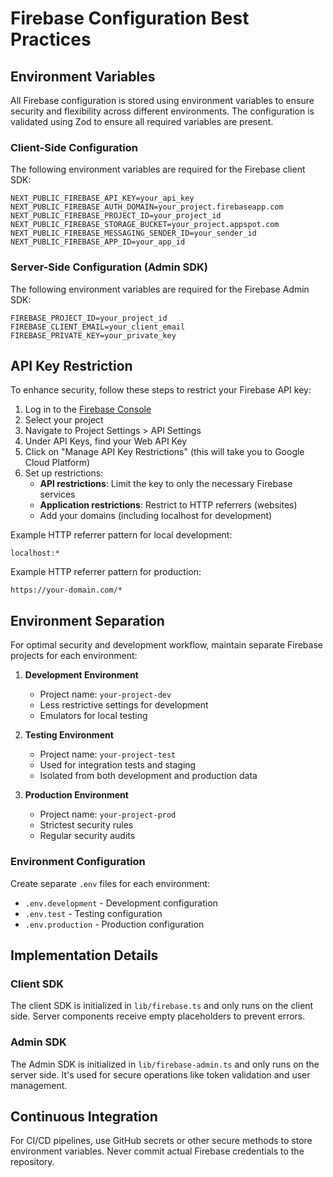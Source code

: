 # Firebase Configuration Best Practices

## Environment Variables

All Firebase configuration is stored using environment variables to ensure security and flexibility across different environments. The configuration is validated using Zod to ensure all required variables are present.

### Client-Side Configuration

The following environment variables are required for the Firebase client SDK:

```
NEXT_PUBLIC_FIREBASE_API_KEY=your_api_key
NEXT_PUBLIC_FIREBASE_AUTH_DOMAIN=your_project.firebaseapp.com
NEXT_PUBLIC_FIREBASE_PROJECT_ID=your_project_id
NEXT_PUBLIC_FIREBASE_STORAGE_BUCKET=your_project.appspot.com
NEXT_PUBLIC_FIREBASE_MESSAGING_SENDER_ID=your_sender_id
NEXT_PUBLIC_FIREBASE_APP_ID=your_app_id
```

### Server-Side Configuration (Admin SDK)

The following environment variables are required for the Firebase Admin SDK:

```
FIREBASE_PROJECT_ID=your_project_id
FIREBASE_CLIENT_EMAIL=your_client_email
FIREBASE_PRIVATE_KEY=your_private_key
```

## API Key Restriction

To enhance security, follow these steps to restrict your Firebase API key:

1. Log in to the [Firebase Console](https://console.firebase.google.com/)
2. Select your project
3. Navigate to Project Settings > API Settings
4. Under API Keys, find your Web API Key
5. Click on "Manage API Key Restrictions" (this will take you to Google Cloud Platform)
6. Set up restrictions:
   - **API restrictions**: Limit the key to only the necessary Firebase services
   - **Application restrictions**: Restrict to HTTP referrers (websites)
   - Add your domains (including localhost for development)

Example HTTP referrer pattern for local development:
```
localhost:*
```

Example HTTP referrer pattern for production:
```
https://your-domain.com/*
```

## Environment Separation

For optimal security and development workflow, maintain separate Firebase projects for each environment:

1. **Development Environment**
   - Project name: `your-project-dev`
   - Less restrictive settings for development
   - Emulators for local testing

2. **Testing Environment**
   - Project name: `your-project-test`
   - Used for integration tests and staging
   - Isolated from both development and production data

3. **Production Environment**
   - Project name: `your-project-prod`
   - Strictest security rules
   - Regular security audits

### Environment Configuration

Create separate `.env` files for each environment:

- `.env.development` - Development configuration
- `.env.test` - Testing configuration
- `.env.production` - Production configuration

## Implementation Details

### Client SDK

The client SDK is initialized in `lib/firebase.ts` and only runs on the client side. Server components receive empty placeholders to prevent errors.

### Admin SDK

The Admin SDK is initialized in `lib/firebase-admin.ts` and only runs on the server side. It's used for secure operations like token validation and user management.

## Continuous Integration

For CI/CD pipelines, use GitHub secrets or other secure methods to store environment variables. Never commit actual Firebase credentials to the repository. 